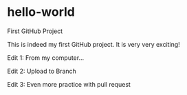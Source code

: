 # hello-world
First GitHub Project

This is indeed my first GitHub project. It is very very exciting!

Edit 1: From my computer...

Edit 2: Upload to Branch

Edit 3: Even more practice with pull request
